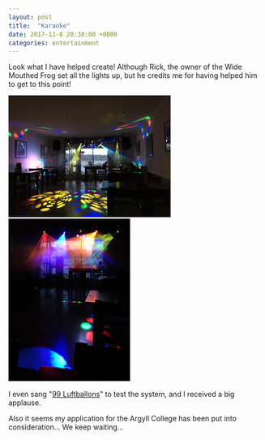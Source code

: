 ```yaml
---
layout: post
title:  "Karaoke"
date: 2017-11-8 20:30:00 +0000
categories: entertainment
---
```

Look what I have helped create! Although Rick, the owner of the Wide Mouthed Frog set all the lights up, but he credits me for having helped him to get to this point!

![lights](/images/Oleander/Dunstaffnage/IMG_2694.png)
![smoke](/images/Oleander/Dunstaffnage/IMG_2698.png)

I even sang "[99 Luftballons](https://www.youtube.com/watch?v=La4Dcd1aUcE)" to test the system, and I received a big applause.

Also it seems my application for the Argyll College has been put into consideration... We keep waiting...